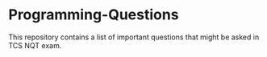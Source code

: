 # Programming-Questions
This repository contains a list of important questions that might be asked in TCS NQT exam.
